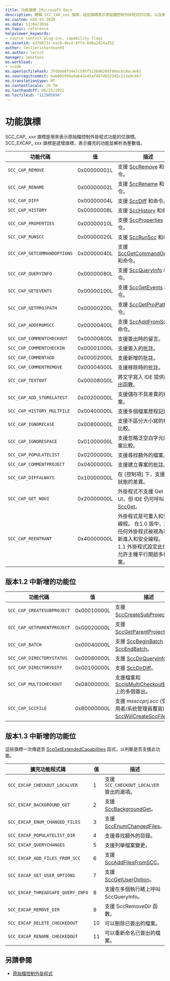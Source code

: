```yaml
---
title: 功能旗標 |Microsoft Docs
description: 瞭解 SCC_CAP_xxx 旗標，這些旗標表示原始檔控制外掛程式的功能，以及表示擴充功能的 SCC_EXCAP_xxx 旗標。
ms.custom: SEO-VS-2020
ms.date: 11/04/2016
ms.topic: reference
helpviewer_keywords:
- source control plug-ins, capability flags
ms.assetid: a3f6071c-eac8-4bcd-8ffd-8d0a2d24a252
author: leslierichardson95
ms.author: lerich
manager: jmartens
ms.workload:
- vssdk
ms.openlocfilehash: 3fdb660fd4e7c595f522686280f8bec6c0acae81
ms.sourcegitcommit: bab002936a9a642e45af407d652345c113a9c467
ms.translationtype: MT
ms.contentlocale: zh-TW
ms.lasthandoff: 06/25/2021
ms.locfileid: "112905094"
---
```

# <a name="capability-flags"></a>功能旗標
SCC_CAP_ *xxx* 旗標是用來表示原始檔控制外掛程式功能的位旗標。 SCC_EXCAP_ *xxx* 旗標是遞增旗標，表示擴充的功能並解析為整數值。

|功能代碼|值|描述|
|---------------------|-----------|-----------------|
|`SCC_CAP_REMOVE`|0x00000001L|支援 [SccRemove](../extensibility/sccremove-function.md) 和命令。|
|`SCC_CAP_RENAME`|0x00000002L|支援 [SccRename](../extensibility/sccrename-function.md) 和命令。|
|`SCC_CAP_DIFF`|0x00000004L|支援 [SccDiff](../extensibility/sccdiff-function.md) 和命令。|
|`SCC_CAP_HISTORY`|0x00000008L|支援 [SccHistory](../extensibility/scchistory-function.md) 和命令。|
|`SCC_CAP_PROPERTIES`|0x00000010L|支援 [SccProperties](../extensibility/sccproperties-function.md) 和命令。|
|`SCC_CAP_RUNSCC`|0x00000020L|支援 [SccRunScc](../extensibility/sccrunscc-function.md) 和命令。|
|`SCC_CAP_GETCOMMANDOPTIONS`|0x00000040L|支援 [SccGetCommandOptions](../extensibility/sccgetcommandoptions-function.md) 和命令。|
|`SCC_CAP_QUERYINFO`|0x00000080L|支援 [SccQueryInfo](../extensibility/sccqueryinfo-function.md) 和命令。|
|`SCC_CAP_GETEVENTS`|0x00000100L|支援 [SccGetEvents](../extensibility/sccgetevents-function.md) 和命令。|
|`SCC_CAP_GETPROJPATH`|0x00000200L|支援 [SccGetProjPath](../extensibility/sccgetprojpath-function.md) 和命令。|
|`SCC_CAP_ADDFROMSCC`|0x00000400L|支援 [SccAddFromScc](../extensibility/sccaddfromscc-function.md) 和命令。|
|`SCC_CAP_COMMENTCHECKOUT`|0x00000800L|支援簽出時的留言。|
|`SCC_CAP_COMMENTCHECKIN`|0x00001000L|支援簽入的批註。|
|`SCC_CAP_COMMENTADD`|0x00002000L|支援新增的批註。|
|`SCC_CAP_COMMENTREMOVE`|0x00004000L|支援移除時的批註。|
|`SCC_CAP_TEXTOUT`|0x00008000L|將文字寫入 IDE 提供的輸出函數。|
|`SCC_CAP_ADD_STORELATEST`|0x00200000L|支援儲存不具差異的檔案。|
|`SCC_CAP_HISTORY_MULTFILE`|0x00400000L|支援多個檔案歷程記錄。|
|`SCC_CAP_IGNORECASE`|0x00800000L|支援不區分大小寫的檔案比較。|
|`SCC_CAP_IGNORESPACE`|0x01000000L|支援忽略泛空白字元的檔案比較。|
|`SCC_CAP_POPULATELIST`|0x02000000L|支援尋找額外的檔案。|
|`SCC_CAP_COMMENTPROJECT`|0x04000000L|支援建立專案的批註。|
|`SCC_CAP_DIFFALWAYS`|0x10000000L|在 [控制項] 下，支援所有狀態的差異。|
|`SCC_CAP_GET_NOUI`|0x20000000L|外掛程式不支援 Get 的 UI，但 IDE 仍可呼叫 [SccGet](../extensibility/sccget-function.md)。|
|`SCC_CAP_REENTRANT`|0x40000000L|外掛程式是可重入和安全線程。 在1.0 版中，沒有任何外掛程式被視為可重新進入和安全線程。 如果1.1 外掛程式設定此位，則允許主機平行開啟多個專案。|

## <a name="capability-bits-added-in-version-12"></a>版本1.2 中新增的功能位

|功能代碼|值|描述|
|---------------------|-----------|-----------------|
|`SCC_CAP_CREATESUBPROJECT`|0x00010000L|支援 [SccCreateSubProject](../extensibility/scccreatesubproject-function.md)。|
|`SCC_CAP_GETPARENTPROJECT`|0x00020000L|支援 [SccGetParentProjectPath](../extensibility/sccgetparentprojectpath-function.md)。|
|`SCC_CAP_BATCH`|0x00040000L|支援 [SccBeginBatch](../extensibility/sccbeginbatch-function.md) 和 [SccEndBatch](../extensibility/sccendbatch-function.md)。|
|`SCC_CAP_DIRECTORYSTATUS`|0x00080000L|支援 [SccDirQueryInfo](../extensibility/sccdirqueryinfo-function.md)。|
|`SCC_CAP_DIRECTORYDIFF`|0x00100000L|支援 [SccDirDiff](../extensibility/sccdirdiff-function.md)。|
|`SCC_CAP_MULTICHECKOUT`|0x08000000L|支援檔案和 [SccIsMultiCheckoutEnabled](../extensibility/sccismulticheckoutenabled-function.md)上的多個簽出。|
|`SCC_CAP_SCCFILE`|0x80000000L|支援 *mssccprj.scc* (受限於使用者/系統管理員覆寫) 和 [SccWillCreateSccFile](../extensibility/sccwillcreatesccfile-function.md)。|

## <a name="capability-bits-added-in-version-13"></a>版本1.3 中新增的功能位
 這些旗標一次傳遞至 [SccGetExtendedCapabilities](../extensibility/sccgetextendedcapabilities-function.md) 函式，以判斷是否支援此功能。

|擴充功能程式碼|值|描述|
|------------------------------|-----------|-----------------|
|`SCC_EXCAP_CHECKOUT_LOCALVER`|1|支援 `SCC_CHECKOUT_LOCALVER` 簽出的選項。|
|`SCC_EXCAP_BACKGROUND_GET`|2|支援 [SccBackgroundGet](../extensibility/sccbackgroundget-function.md)。|
|`SCC_EXCAP_ENUM_CHANGED_FILES`|3|支援 [SccEnumChangedFiles](../extensibility/sccenumchangedfiles-function.md)。|
|`SCC_EXCAP_POPULATELIST_DIR`|4|支援尋找額外的目錄。|
|`SCC_EXCAP_QUERYCHANGES`|5|支援列舉檔案變更。|
|`SCC_EXCAP_ADD_FILES_FROM_SCC`|6|支援 [SccAddFilesFromSCC](../extensibility/sccaddfilesfromscc-function.md)。|
|`SCC_EXCAP_GET_USER_OPTIONS`|7|支援 [SccGetUserOption](../extensibility/sccgetuseroption-function.md)。|
|`SCC_EXCAP_THREADSAFE_QUERY_INFO`|8|支援在多個執行緒上呼叫 SccQueryInfo。|
|`SCC_EXCAP_REMOVE_DIR`|9|支援 SccRemoveDir 函數。|
|`SCC_EXCAP_DELETE_CHECKEDOUT`|10|可以刪除已簽出的檔案。|
|`SCC_EXCAP_RENAME_CHECKEDOUT`|11|可以重新命名已簽出的檔案。|

## <a name="see-also"></a>另請參閱
- [原始檔控制外掛程式](../extensibility/source-control-plug-ins.md)
